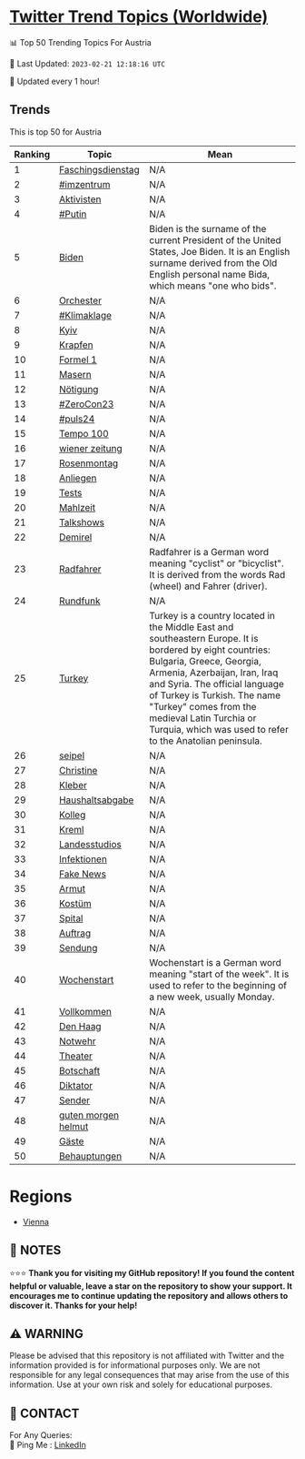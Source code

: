 [Twitter Trend Topics (Worldwide)](https://github.com/ErcinDedeoglu/Twitter-Trend-Topics)
==========


📊 Top 50 Trending Topics For Austria

📆 Last Updated: `2023-02-21 12:18:16 UTC`

🔧 Updated every 1 hour!


## Trends

This is top 50 for Austria

| Ranking | Topic | Mean |
| ------- | ------------ | ------------ |
| 1 | [Faschingsdienstag](http://twitter.com/search?q=Faschingsdienstag) | N/A |
| 2 | [#imzentrum](http://twitter.com/search?q=%23imzentrum) | N/A |
| 3 | [Aktivisten](http://twitter.com/search?q=Aktivisten) | N/A |
| 4 | [#Putin](http://twitter.com/search?q=%23Putin) | N/A |
| 5 | [Biden](http://twitter.com/search?q=Biden) | Biden is the surname of the current President of the United States, Joe Biden. It is an English surname derived from the Old English personal name Bida, which means "one who bids". |
| 6 | [Orchester](http://twitter.com/search?q=Orchester) | N/A |
| 7 | [#Klimaklage](http://twitter.com/search?q=%23Klimaklage) | N/A |
| 8 | [Kyiv](http://twitter.com/search?q=Kyiv) | N/A |
| 9 | [Krapfen](http://twitter.com/search?q=Krapfen) | N/A |
| 10 | [Formel 1](http://twitter.com/search?q=Formel+1) | N/A |
| 11 | [Masern](http://twitter.com/search?q=Masern) | N/A |
| 12 | [Nötigung](http://twitter.com/search?q=N%c3%b6tigung) | N/A |
| 13 | [#ZeroCon23](http://twitter.com/search?q=%23ZeroCon23) | N/A |
| 14 | [#puls24](http://twitter.com/search?q=%23puls24) | N/A |
| 15 | [Tempo 100](http://twitter.com/search?q=Tempo+100) | N/A |
| 16 | [wiener zeitung](http://twitter.com/search?q=wiener+zeitung) | N/A |
| 17 | [Rosenmontag](http://twitter.com/search?q=Rosenmontag) | N/A |
| 18 | [Anliegen](http://twitter.com/search?q=Anliegen) | N/A |
| 19 | [Tests](http://twitter.com/search?q=Tests) | N/A |
| 20 | [Mahlzeit](http://twitter.com/search?q=Mahlzeit) | N/A |
| 21 | [Talkshows](http://twitter.com/search?q=Talkshows) | N/A |
| 22 | [Demirel](http://twitter.com/search?q=Demirel) | N/A |
| 23 | [Radfahrer](http://twitter.com/search?q=Radfahrer) | Radfahrer is a German word meaning "cyclist" or "bicyclist". It is derived from the words Rad (wheel) and Fahrer (driver). |
| 24 | [Rundfunk](http://twitter.com/search?q=Rundfunk) | N/A |
| 25 | [Turkey](http://twitter.com/search?q=Turkey) | Turkey is a country located in the Middle East and southeastern Europe. It is bordered by eight countries: Bulgaria, Greece, Georgia, Armenia, Azerbaijan, Iran, Iraq and Syria. The official language of Turkey is Turkish. The name "Turkey" comes from the medieval Latin Turchia or Turquia, which was used to refer to the Anatolian peninsula. |
| 26 | [seipel](http://twitter.com/search?q=seipel) | N/A |
| 27 | [Christine](http://twitter.com/search?q=Christine) | N/A |
| 28 | [Kleber](http://twitter.com/search?q=Kleber) | N/A |
| 29 | [Haushaltsabgabe](http://twitter.com/search?q=Haushaltsabgabe) | N/A |
| 30 | [Kolleg](http://twitter.com/search?q=Kolleg) | N/A |
| 31 | [Kreml](http://twitter.com/search?q=Kreml) | N/A |
| 32 | [Landesstudios](http://twitter.com/search?q=Landesstudios) | N/A |
| 33 | [Infektionen](http://twitter.com/search?q=Infektionen) | N/A |
| 34 | [Fake News](http://twitter.com/search?q=Fake+News) | N/A |
| 35 | [Armut](http://twitter.com/search?q=Armut) | N/A |
| 36 | [Kostüm](http://twitter.com/search?q=Kost%c3%bcm) | N/A |
| 37 | [Spital](http://twitter.com/search?q=Spital) | N/A |
| 38 | [Auftrag](http://twitter.com/search?q=Auftrag) | N/A |
| 39 | [Sendung](http://twitter.com/search?q=Sendung) | N/A |
| 40 | [Wochenstart](http://twitter.com/search?q=Wochenstart) | Wochenstart is a German word meaning "start of the week". It is used to refer to the beginning of a new week, usually Monday. |
| 41 | [Vollkommen](http://twitter.com/search?q=Vollkommen) | N/A |
| 42 | [Den Haag](http://twitter.com/search?q=Den+Haag) | N/A |
| 43 | [Notwehr](http://twitter.com/search?q=Notwehr) | N/A |
| 44 | [Theater](http://twitter.com/search?q=Theater) | N/A |
| 45 | [Botschaft](http://twitter.com/search?q=Botschaft) | N/A |
| 46 | [Diktator](http://twitter.com/search?q=Diktator) | N/A |
| 47 | [Sender](http://twitter.com/search?q=Sender) | N/A |
| 48 | [guten morgen helmut](http://twitter.com/search?q=guten+morgen+helmut) | N/A |
| 49 | [Gäste](http://twitter.com/search?q=G%c3%a4ste) | N/A |
| 50 | [Behauptungen](http://twitter.com/search?q=Behauptungen) | N/A |



# Regions

* [Vienna](</Austria/Vienna.md>)



## 📝 NOTES

⭐⭐⭐ **Thank you for visiting my GitHub repository! If you found the content helpful or valuable, leave a star on the repository to show your support. It encourages me to continue updating the repository and allows others to discover it. Thanks for your help!**


## ⚠️ WARNING

Please be advised that this repository is not affiliated with Twitter and the information provided is for informational purposes only. We are not responsible for any legal consequences that may arise from the use of this information. Use at your own risk and solely for educational purposes.


## 📨 CONTACT

 For Any Queries:  
            🏓 Ping Me : [LinkedIn](https://www.linkedin.com/in/ercindedeoglu/)
